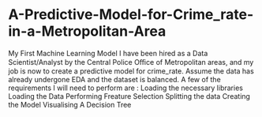 # A-Predictive-Model-for-Crime_rate-in-a-Metropolitan-Area
My First Machine Learning Model
I have been hired as a Data Scientist/Analyst by the Central Police Oﬃce of Metropolitan areas, and my job is now to create a predictive model for crime_rate. 
Assume the data has already undergone EDA and the dataset is balanced.
A few of the requirements I will need to perform are : 
Loading the necessary libraries
Loading the Data
Performing Freature Selection
Splitting the data
Creating the Model
Visualising A Decision Tree
